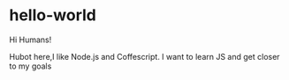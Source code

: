 # hello-world

Hi Humans!

Hubot here,I like Node.js and Coffescript.
I want to learn JS and get closer to my goals
